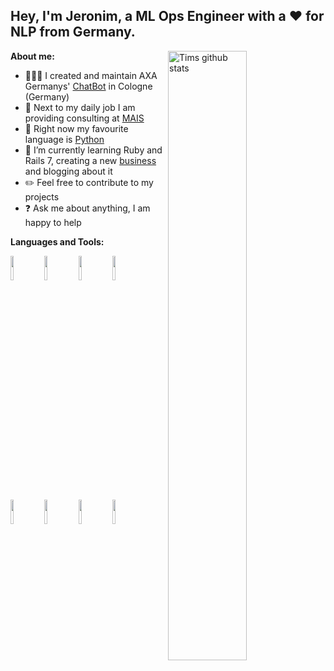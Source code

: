 <!-- Your title -->
## Hey, I'm Jeronim, a ML Ops Engineer with a ❤ for NLP from Germany.


**About me:**
<img width="50%" align="right" alt="Tims github stats" src="https://github-readme-stats.vercel.app/api?username=plattenschieber&count_private=true&show_icons=true&hide_border=true" />

- 👨🏽‍💻 I created and maintain AXA Germanys' [ChatBot](https://entry.axa.de/hilfe/chat/) in Cologne (Germany)
- 🌽 Next to my daily job I am providing consulting at [MAIS](http://morina.ai) 
- 💬 Right now my favourite language is [Python](https://github.com/python/cpython)
- 🌱 I’m currently learning Ruby and Rails 7, creating a new [business](https://github.com/morina-ai-solutions/mais-website) and blogging about it 
- :pencil2: Feel free to contribute to my projects
- :question: Ask me about anything, I am happy to help

**Languages and Tools:** 
<p>
  <code><img width="10%" src="https://www.vectorlogo.zone/logos/python/python-ar21.svg"></code>
  <code><img width="10%" src="https://www.vectorlogo.zone/logos/pytorch/pytorch-ar21.svg"></code>
  <code><img width="10%" src="https://www.vectorlogo.zone/logos/kubernetes/kubernetes-ar21.svg"></code>
  <code><img width="10%" src="https://www.vectorlogo.zone/logos/linux/linux-ar21.svg"></code>
  <code><img width="10%" src="https://www.vectorlogo.zone/logos/docker/docker-ar21.svg"></code>
  <code><img width="10%" src="https://www.vectorlogo.zone/logos/amazon_aws/amazon_aws-ar21.svg"></code>
 <code><img width="10%" src="https://www.vectorlogo.zone/logos/microsoft_azure/microsoft_azure-ar21.svg"></code>
  <code><img width="10%" src="https://www.vectorlogo.zone/logos/visualstudio_code/visualstudio_code-ar21.svg"></code>
</p>

<!--
**plattenschieber/plattenschieber** is a ✨ _special_ ✨ repository because its `README.md` (this file) appears on your GitHub profile.

Here are some ideas to get you started:

- 🔭 I’m currently working on ...
- 🌱 I’m currently learning ...
- 👯 I’m looking to collaborate on ...
- 🤔 I’m looking for help with ...
- 💬 Ask me about ...
- 📫 How to reach me: ...
- 😄 Pronouns: ...
- ⚡ Fun fact: ...
-->
